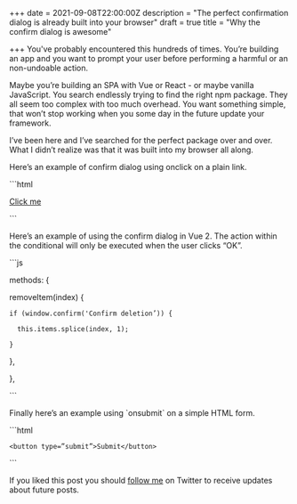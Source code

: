 +++
date = 2021-09-08T22:00:00Z
description = "The perfect confirmation dialog is already built into your browser"
draft = true
title = "Why the confirm dialog is awesome"

+++
You've probably encountered this hundreds of times. You’re building an app and you want to prompt your user before performing a harmful or an non-undoable action.

Maybe you’re building an SPA with Vue or React - or maybe vanilla JavaScript. You search endlessly trying to find the right npm package. They all seem too complex with too much overhead. You want something simple, that won’t stop working when you some day in the future update your framework.

I’ve been here and I’ve searched for the perfect package over and over. What I didn’t realize was that it was built into my browser all along.

Here’s an example of confirm dialog using onclick on a plain link.

\`\`\`html

<a href="https://www.example.com" target="_blank" onclick="return confirm('Processed?')">Click me</a>

\`\`\`

Here’s an example of using the confirm dialog in Vue 2. The action within the conditional will only be executed when the user clicks “OK”.

\`\`\`js

methods: {

  removeItem(index) {

    if (window.confirm('Confirm deletion’)) {

      this.items.splice(index, 1);

    }

  },

},

\`\`\`

Finally here’s an example using \`onsubmit\` on a simple HTML form.

\`\`\`html

<form action="..." onsubmit="return confirm('Proceed?');">

    <button type=”submit”>Submit</button>

</form>

\`\`\`

If you liked this post you should [follow me](https://twitter.com/ecrmnn "Follow @ecrmnn on Twitter") on Twitter to receive updates about future posts.